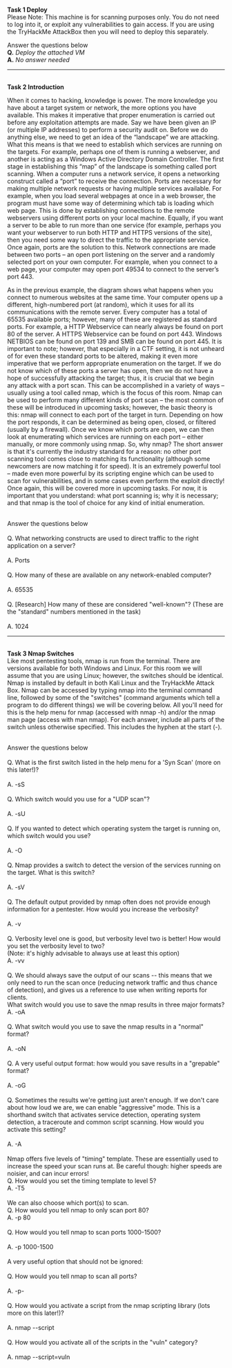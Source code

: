 <br>**Task 1  Deploy**<br>
Please Note: This machine is for scanning purposes only. You do not need to log into it, or exploit any vulnerabilities to gain access.
If you are using the TryHackMe AttackBox then you will need to deploy this separately.

Answer the questions below
<br>**Q.** *Deploy the attached VM*<br>
**A.** *No answer needed*

--------------------------------------------------------------------------------------------------------------------------------------------------------------------

<br>**Task 2 Introduction**<br>

When it comes to hacking, knowledge is power. The more knowledge you have about a target system or network, the more options you have available. This makes it imperative that proper enumeration is carried out before any exploitation attempts are made.
Say we have been given an IP (or multiple IP addresses) to perform a security audit on. Before we do anything else, we need to get an idea of the “landscape” we are attacking. What this means is that we need to establish which services are running on the targets. For example, perhaps one of them is running a webserver, and another is acting as a Windows Active Directory Domain Controller. The first stage in establishing this “map” of the landscape is something called port scanning. When a computer runs a network service, it opens a networking construct called a “port” to receive the connection.  Ports are necessary for making multiple network requests or having multiple services available. For example, when you load several webpages at once in a web browser, the program must have some way of determining which tab is loading which web page. This is done by establishing connections to the remote webservers using different ports on your local machine. Equally, if you want a server to be able to run more than one service (for example, perhaps you want your webserver to run both HTTP and HTTPS versions of the site), then you need some way to direct the traffic to the appropriate service. Once again, ports are the solution to this. Network connections are made between two ports – an open port listening on the server and a randomly selected port on your own computer. For example, when you connect to a web page, your computer may open port 49534 to connect to the server’s port 443.



 
As in the previous example, the diagram shows what happens when you connect to numerous websites at the same time. Your computer opens up a different, high-numbered port (at random), which it uses for all its communications with the remote server.
Every computer has a total of 65535 available ports; however, many of these are registered as standard ports. For example, a HTTP Webservice can nearly always be found on port 80 of the server. A HTTPS Webservice can be found on port 443. Windows NETBIOS can be found on port 139 and SMB can be found on port 445. It is important to note; however, that especially in a CTF setting, it is not unheard of for even these standard ports to be altered, making it even more imperative that we perform appropriate enumeration on the target.
If we do not know which of these ports a server has open, then we do not have a hope of successfully attacking the target; thus, it is crucial that we begin any attack with a port scan. This can be accomplished in a variety of ways – usually using a tool called nmap, which is the focus of this room. Nmap can be used to perform many different kinds of port scan – the most common of these will be introduced in upcoming tasks; however, the basic theory is this: nmap will connect to each port of the target in turn. Depending on how the port responds, it can be determined as being open, closed, or filtered (usually by a firewall). Once we know which ports are open, we can then look at enumerating which services are running on each port – either manually, or more commonly using nmap.
So, why nmap? The short answer is that it's currently the industry standard for a reason: no other port scanning tool comes close to matching its functionality (although some newcomers are now matching it for speed). It is an extremely powerful tool – made even more powerful by its scripting engine which can be used to scan for vulnerabilities, and in some cases even perform the exploit directly! Once again, this will be covered more in upcoming tasks.
For now, it is important that you understand: what port scanning is; why it is necessary; and that nmap is the tool of choice for any kind of initial enumeration.


<br>Answer the questions below<br>
<br>Q. What networking constructs are used to direct traffic to the right application on a server?<br>
<br>A. Ports<br>
<br>Q. How many of these are available on any network-enabled computer?<br>
<br>A. 65535<br>
<br>Q. [Research] How many of these are considered "well-known"? (These are the "standard" numbers mentioned in the task)<br>
<br>A. 1024<br>

--------------------------------------------------------------------------------------------------------------------------------------------------------------------

<br>**Task 3 Nmap Switches**<br>
Like most pentesting tools, nmap is run from the terminal. There are versions available for both Windows and Linux. For this room we will assume that you are using Linux; however, the switches should be identical. Nmap is installed by default in both Kali Linux and the TryHackMe Attack Box.
Nmap can be accessed by typing nmap into the terminal command line, followed by some of the "switches" (command arguments which tell a program to do different things) we will be covering below.
All you'll need for this is the help menu for nmap (accessed with nmap -h) and/or the nmap man page (access with man nmap). For each answer, include all parts of the switch unless otherwise specified. This includes the hyphen at the start (-). 

<br>Answer the questions below<br>
<br>Q. What is the first switch listed in the help menu for a 'Syn Scan' (more on this later!)?<br>
<br>A. -sS<br>
<br>Q. Which switch would you use for a "UDP scan"?<br>
<br>A. -sU<br>
<br>Q. If you wanted to detect which operating system the target is running on, which switch would you use?<br>
<br>A.	-O<br>
<br>Q. Nmap provides a switch to detect the version of the services running on the target. What is this switch?<br>
<br>A. -sV<br>
<br>Q. The default output provided by nmap often does not provide enough information for a pentester. How would you increase the verbosity?<br>
<br>A.	-v<br>
<br>Q. Verbosity level one is good, but verbosity level two is better! How would you set the verbosity level to two?<br>
(Note: it's highly advisable to always use at least this option)
<br>A.	-vv<br>
<br>Q. We should always save the output of our scans -- this means that we only need to run the scan once (reducing network traffic and thus chance of detection), and gives us a reference to use when writing reports for clients.<br>
What switch would you use to save the nmap results in three major formats?
<br>A.	-oA<br>
<br>Q. What switch would you use to save the nmap results in a "normal" format?<br>
<br>A.	-oN<br>
<br>Q. A very useful output format: how would you save results in a "grepable" format?<br>
<br>A.	-oG<br>
<br>Q. Sometimes the results we're getting just aren't enough. If we don't care about how loud we are, we can enable "aggressive" mode. This is a shorthand switch that activates service detection, operating system detection, a traceroute and common script scanning.
How would you activate this setting?<br>
<br>A.	-A<br>
<br>Nmap offers five levels of "timing" template. These are essentially used to increase the speed your scan runs at. Be careful though: higher speeds are noisier, and can incur errors!<br>
Q. How would you set the timing template to level 5?
<br>A.	-T5<br>
<br>We can also choose which port(s) to scan.<br>
Q. How would you tell nmap to only scan port 80?
<br>A.	-p 80<br>
<br>Q. How would you tell nmap to scan ports 1000-1500?<br>
<br>A.	-p 1000-1500<br>
<br>A very useful option that should not be ignored:<br>
<br>Q. How would you tell nmap to scan all ports?<br>
<br>A.	-p-<br>
<br>Q. How would you activate a script from the nmap scripting library (lots more on this later!)?<br>
<br>A.	nmap --script<br>
<br>Q. How would you activate all of the scripts in the "vuln" category?<br>
<br>A.	nmap  --script=vuln   <br>



